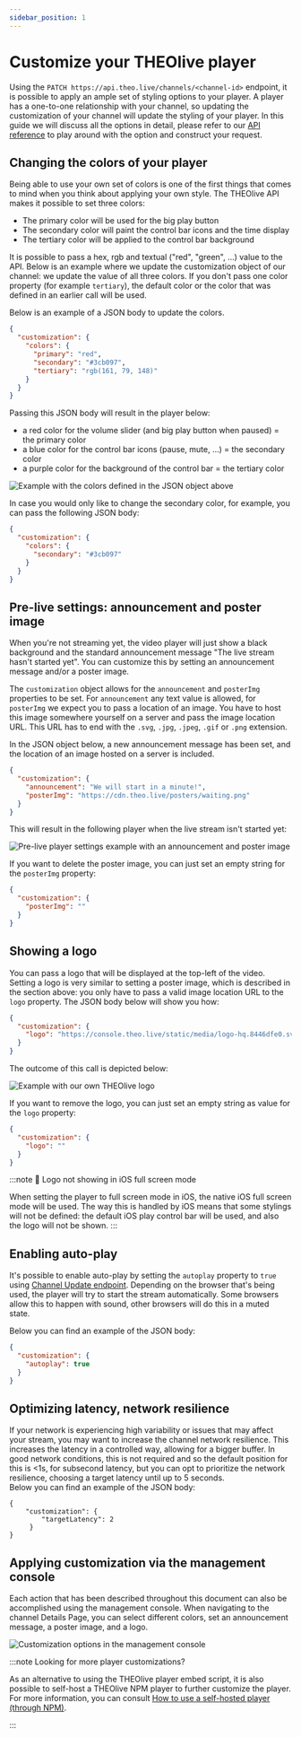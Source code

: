 ```yaml
---
sidebar_position: 1
---
```


# Customize your THEOlive player

Using the `PATCH https://api.theo.live/channels/<channel-id>` endpoint, it is possible to apply an ample set of styling options to your player. A player has a one-to-one relationship with your channel, so updating the customization of your channel will update the styling of your player. In this guide we will discuss all the options in detail, please refer to our [API reference](https://developers.theo.live/reference/update-channel) to play around with the option and construct your request.

## Changing the colors of your player

Being able to use your own set of colors is one of the first things that comes to mind when you think about applying your own style. The THEOlive API makes it possible to set three colors:

- The primary color will be used for the big play button
- The secondary color will paint the control bar icons and the time display
- The tertiary color will be applied to the control bar background

It is possible to pass a hex, rgb and textual ("red", "green", ...) value to the API. Below is an example where we update the customization object of our channel: we update the value of all three colors. If you don't pass one color property (for example `tertiary`), the default color or the color that was defined in an earlier call will be used.

Below is an example of a JSON body to update the colors.

```json update-all-colors
{
  "customization": {
    "colors": {
      "primary": "red",
      "secondary": "#3cb097",
      "tertiary": "rgb(161, 79, 148)"
    }
  }
}
```

Passing this JSON body will result in the player below:

- a red color for the volume slider (and big play button when paused) = the primary color
- a blue color for the control bar icons (pause, mute, ...) = the secondary color
- a purple color for the background of the control bar = the tertiary color

![Example with the colors defined in the JSON object above](https://files.readme.io/762eb40-colors.png)

In case you would only like to change the secondary color, for example, you can pass the following JSON body:

```json update-only-secondary-color
{
  "customization": {
    "colors": {
      "secondary": "#3cb097"
    }
  }
}
```

## Pre-live settings: announcement and poster image

When you're not streaming yet, the video player will just show a black background and the standard announcement message "The live stream hasn't started yet". You can customize this by setting an announcement message and/or a poster image.

The `customization` object allows for the `announcement` and `posterImg` properties to be set. For `announcement` any text value is allowed, for `posterImg` we expect you to pass a location of an image. You have to host this image somewhere yourself on a server and pass the image location URL. This URL has to end with the `.svg`, `.jpg`, `.jpeg`, `.gif` or `.png` extension.

In the JSON object below, a new announcement message has been set, and the location of an image hosted on a server is included.

```json setting-announcement-and-poster-image
{
  "customization": {
    "announcement": "We will start in a minute!",
    "posterImg": "https://cdn.theo.live/posters/waiting.png"
  }
}
```

This will result in the following player when the live stream isn't started yet:

![Pre-live player settings example with an announcement and poster image](https://files.readme.io/834fd73-waiting-example.PNG)

If you want to delete the poster image, you can just set an empty string for the `posterImg` property:

```json removing-poster-image
{
  "customization": {
    "posterImg": ""
  }
}
```

## Showing a logo

You can pass a logo that will be displayed at the top-left of the video. Setting a logo is very similar to setting a poster image, which is described in the section above: you only have to pass a valid image location URL to the `logo` property. The JSON body below will show you how:

```json setting-a-logo
{
  "customization": {
    "logo": "https://console.theo.live/static/media/logo-hq.8446dfe0.svg"
  }
}
```

The outcome of this call is depicted below:

![Example with our own THEOlive logo](https://files.readme.io/0ab3624-1b.PNG)

If you want to remove the logo, you can just set an empty string as value for the `logo` property:

```json removing-a-logo
{
  "customization": {
    "logo": ""
  }
}
```

:::note 🚧 Logo not showing in iOS full screen mode

When setting the player to full screen mode in iOS, the native iOS full screen mode will be used. The way this is handled by iOS means that some stylings will not be defined: the default iOS play control bar will be used, and also the logo will not be shown.
:::

## Enabling auto-play

It's possible to enable auto-play by setting the `autoplay` property to `true` using [Channel Update endpoint](https://developers.theo.live/reference/update-channel). Depending on the browser that's being used, the player will try to start the stream automatically. Some browsers allow this to happen with sound, other browsers will do this in a muted state.

Below you can find an example of the JSON body:

```json enable-autoplay
{
  "customization": {
    "autoplay": true
  }
}
```

## Optimizing latency, network resilience

If your network is experiencing high variability or issues that may affect your stream, you may want to increase the channel network resilience. This increases the latency in a controlled way, allowing for a bigger buffer. In good network conditions, this is not required and so the default position for this is \<1s, for subsecond latency, but you can opt to prioritize the network resilience, choosing a target latency until up to 5 seconds.  
Below you can find an example of the JSON body:

```text Optimizing network resilience
{
    "customization": {
        "targetLatency": 2
     }
}
```

## Applying customization via the management console

Each action that has been described throughout this document can also be accomplished using the management console. When navigating to the channel Details Page, you can select different colors, set an announcement message, a poster image, and a logo.

![Customization options in the management console](https://files.readme.io/567f3ad-console-section-customize.jpg)

:::note Looking for more player customizations?

As an alternative to using the THEOlive player embed script, it is also possible to self-host a THEOlive NPM player to further customize the player. For more information, you can consult [How to use a self-hosted player (through NPM)](../theolive-through-npm/index.md).

:::
